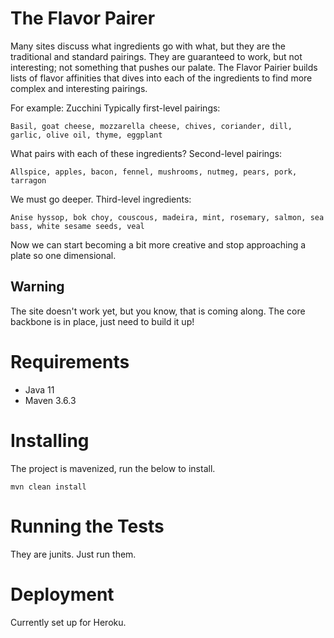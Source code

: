 # The Flavor Pairer

Many sites discuss what ingredients go with what, but they are the traditional and standard pairings. They are guaranteed to work, but not interesting; not something that pushes our palate. The Flavor Pairier builds lists of flavor affinities that dives into each of the ingredients to find more complex and interesting pairings.

For example: Zucchini
Typically first-level pairings:
``` 
Basil, goat cheese, mozzarella cheese, chives, coriander, dill, garlic, olive oil, thyme, eggplant
```
What pairs with each of these ingredients? Second-level pairings:
```
Allspice, apples, bacon, fennel, mushrooms, nutmeg, pears, pork, tarragon
```

We must go deeper. Third-level ingredients:
```
Anise hyssop, bok choy, couscous, madeira, mint, rosemary, salmon, sea bass, white sesame seeds, veal
```

Now we can start becoming a bit more creative and stop approaching a plate so one dimensional.

## Warning
The site doesn't work yet, but you know, that is coming along. The core backbone is in place, just need to build it up!

# Requirements
* Java 11
* Maven 3.6.3

# Installing
The project is mavenized, run the below to install.

```mvn clean install```

# Running the Tests
They are junits. Just run them. 

# Deployment
Currently set up for Heroku. 
